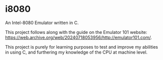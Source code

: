 # i8080
An Intel-8080 Emulator written in C. 

This project follows along with the guide on the Emulator 101 website: https://web.archive.org/web/20240718053956/http://emulator101.com/.

This project is purely for learning purposes to test and improve my abilities in using C, and furthering my knowledge of the CPU at machine level.
